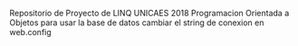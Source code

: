 Repositorio de Proyecto de LINQ UNICAES 2018
Programacion Orientada a Objetos
para usar la base de datos cambiar el string de conexion en web.config
